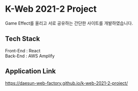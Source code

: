 # K-Web 2021-2 Project
Game Effect를 올리고 서로 공유하는 간단한 사이트를 개발하였습니다.  

## Tech Stack
Front-End : React  
Back-End : AWS Amplify

## Application Link
https://daesun-web-factory.github.io/k-web-2021-2-project/
